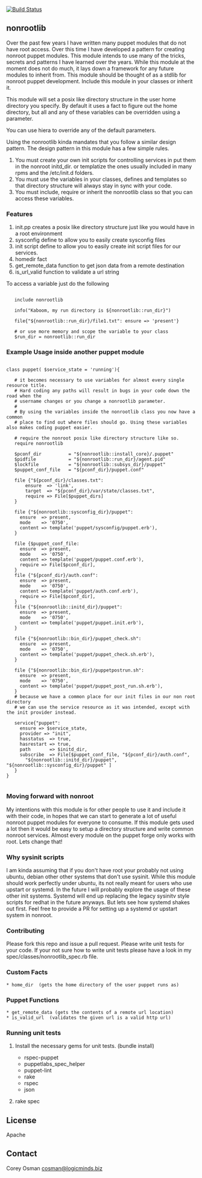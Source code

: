 [![Build Status](https://travis-ci.org/logicminds/logicminds-nonrootlib.png)](https://travis-ci.org/logicminds/logicminds-nonrootlib)

## nonrootlib

Over the past few years I have written many puppet modules that do not have root access.  Over this time I have
developed a pattern for creating nonroot puppet modules.  This module intends to use many of the tricks, secrets and
patterns I have learned over the years.  While this module at the moment does not do much, it lays down a framework for any
future modules to inherit from.  This module should be thought of as a stdlib for nonroot puppet development.
Include this module in your classes or inherit it.

This module will set a posix like directory structure in the user home directory you specify.
By default it uses a fact to figure out the home directory, but all and any of these variables
can be overridden using a parameter.

You can use hiera to override any of the default parameters.

Using the nonrootlib kinda mandates that you follow a similar design pattern.  The design pattern in this module has a
few simple rules.

 1. You must create your own init scripts for controlling services in put them in the nonroot initd_dir.
     or templatize the ones usually included in many rpms and the /etc/init.d folders.
 2. You must use the variables in your classes, defines and templates so that directory structure will always stay in sync
    with your code.
 3. You must include, require or inherit the nonrootlib class so that you can access these variables.

### Features
1. init.pp creates a posix like directory structure just like you would have in a root environment
2. sysconfig define to allow you to easily create sysconfig files
3. init script define to allow you to easily create init script files for our services.
4. homedir fact
5. get_remote_data function to get json data from a remote destination
6. is_url_valid function to validate a url string

To access a variable just do the following

```puppet

   include nonrootlib

   info("Kaboom, my run directory is ${nonrootlib::run_dir}")

   file{"${nonrootlib::run_dir}/file1.txt": ensure => 'present'}

   # or use more memory and scope the variable to your class
   $run_dir = nonrootlib::run_dir

```


### Example Usage inside another puppet module

```puppet

class puppet( $service_state = 'running'){

   # it becomes necessary to use variables for almost every single resource title.
   # Hard coding any paths will result in bugs in your code down the road when the
   # username changes or you change a nonrootlib parameter.
   #
   # By using the variables inside the nonrootlib class you now have a common
   # place to find out where files should go. Using these variables also makes coding puppet easier.

   # require the nonroot posix like directory structure like so.
   require nonrootlib

   $pconf_dir          = "${nonrootlib::install_core}/.puppet"
   $pidfile            = "${nonrootlib::run_dir}/agent.pid"
   $lockfile           = "${nonrootlib::subsys_dir}/puppet"
   $puppet_conf_file   = "${pconf_dir}/puppet.conf"

   file {"${pconf_dir}/classes.txt":
       ensure  => 'link',
       target  => "${pconf_dir}/var/state/classes.txt",
       require => File[$puppet_dirs]
   }

   file {"${nonrootlib::sysconfig_dir}/puppet":
     ensure  => present,
     mode    => '0750',
     content => template('puppet/sysconfig/puppet.erb'),
   }

   file {$puppet_conf_file:
     ensure  => present,
     mode    => '0750',
     content => template('puppet/puppet.conf.erb'),
     require => File[$pconf_dir],
   }
   file {"${pconf_dir}/auth.conf":
     ensure  => present,
     mode    => '0750',
     content => template('puppet/auth.conf.erb'),
     require => File[$pconf_dir],
   }
   file {"${nonrootlib::initd_dir}/puppet":
     ensure  => present,
     mode    => '0750',
     content => template('puppet/puppet.init.erb'),
   }

   file {"${nonrootlib::bin_dir}/puppet_check.sh":
     ensure  => present,
     mode    => '0750',
     content => template('puppet/puppet_check.sh.erb'),
   }

   file {"${nonrootlib::bin_dir}/puppetpostrun.sh":
     ensure  => present,
     mode    => '0750',
     content => template('puppet/puppet_post_run.sh.erb'),
   }
   # because we have a common place for our init files in our non root directory
   # we can use the service resource as it was intended, except with the init provider instead.

   service{"puppet":
     ensure => $service_state,
     provider => "init",
     hasstatus  => true,
     hasrestart => true,
     path       => $initd_dir,
     subscribe  => File[$puppet_conf_file, "${pconf_dir}/auth.conf",
       "${nonrootlib::initd_dir}/puppet", "${nonrootlib::sysconfig_dir}/puppet" ]
   }
}


```
### Moving forward with nonroot
My intentions with this module is for other people to use it and include it with their code, in hopes
that we can start to generate a lot of useful nonroot puppet modules for everyone to consume.  If this
module gets used a lot then it would be easy to setup a directory structure and write common nonroot services.
Almost every module on the puppet forge only works with root. Lets change that!


### Why sysinit scripts
I am kinda assuming that if you don't have root your probably not using ubuntu, debian other other systems that don't use
sysinit.
While this module should work perfectly under ubuntu, its not really meant for users who use upstart or systemd.
In the future I will probably explore the usage of these other init systems.  Systemd will end up replacing the
legacy sysinitv style scripts for redhat in the future anyways.  But lets see how systemd shakes out first.
Feel free to provide a PR for setting up a systemd or upstart system in nonroot.

### Contributing
Please fork this repo and issue a pull request.  Please write unit tests for your code.  If your not sure how to write
unit tests please have a look in my spec/classes/nonrootlib_spec.rb file.

### Custom Facts
    * home_dir  (gets the home directory of the user puppet runs as)

### Puppet Functions
    * get_remote_data (gets the contents of a remote url location)
    * is_valid_url  (validates the given url is a valid http url)

### Running unit tests

1. Install the necessary gems for unit tests.  (bundle install)
    * rspec-puppet
    * puppetlabs_spec_helper
    * puppet-lint
    * rake
    * rspec
    * json

2. rake spec

License
-------
Apache

Contact
-------
Corey Osman <cosman@logicminds.biz>

